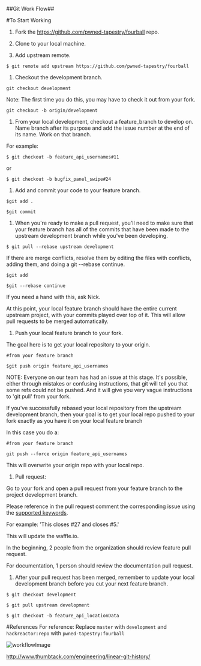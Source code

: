 ##Git Work Flow##

#To Start Working

1. Fork the https://github.com/pwned-tapestry/fourball repo.

1. Clone to your local machine.

1. Add upstream remote.

  `$ git remote add upstream https://github.com/pwned-tapestry/fourball`

1. Checkout the development branch.

  `git checkout development`

  Note: The first time you do this, you may have to check it out from your fork.

  `git checkout -b origin/development`

1. From your local development, checkout a feature_branch to develop on. Name branch after its purpose and add the issue number at the end of its name. Work on that branch.

  For example:

  `$ git checkout -b feature_api_usernames#11`

  or

  `$ git checkout -b bugfix_panel_swipe#24`

1. Add and commit your code to your feature branch.

  `$git add .`

  `$git commit `

1. When you're ready to make a pull request, you'll need to make sure that your feature branch has all of the commits that have been made to the upstream development branch while you've been developing.

  `$ git pull --rebase upstream development`

  If there are merge conflicts, resolve them by editing the files with conflicts, adding them, and doing a git --rebase continue.

  `$git add `

  `$git --rebase continue`

  If you need a hand with this, ask Nick.

  At this point, your local feature branch should have the entire current upstream project, with your commits played over top of it. This will allow pull requests to be merged automatically.

1. Push your local feature branch to your fork.

  The goal here is to get your local repository to your origin.

  `#from your feature branch`

  `$git push origin feature_api_usernames`

  NOTE: Everyone on our team has had an issue at this stage. It's possible, either through mistakes or confusing instructions, that git will tell you that some refs could not be pushed. And it will give you very vague instructions to 'git pull' from your fork.

  If you've successfully rebased your local repository from the upstream development branch, then your goal is to get your local repo pushed to your fork exactly as you have it on your local feature branch

  In this case you do a:

  `#from your feature branch`

  `git push --force origin feature_api_usernames`

  This will overwrite your origin repo with your local repo.

1. Pull request:

  Go to your fork and open a pull request from your feature branch to the project development branch.

  Please reference in the pull request comment the corresponding issue using the [supported keywords](https://help.github.com/articles/closing-issues-via-commit-messages/).

  For example: 'This closes #27 and closes #5.'

  This will update the waffle.io.

  In the beginning, 2 people from the organization should review feature pull request.

  For documentation, 1 person should review the documentation pull request.

1. After your pull request has been merged, remember to update your local development branch before you cut your next feature branch.

  `$ git checkout development`

  `$ git pull upstream development`

  `$ git checkout -b feature_api_locationData`

#References
For reference:
Replace `master` with `development` and `hackreactor:repo` with `pwned-tapestry:fourball`

![workflowImage](http://i.imgur.com/p0e4tQK.png)

http://www.thumbtack.com/engineering/linear-git-history/
